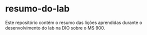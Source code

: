 # resumo-do-lab
Este repositório contém o resumo das lições aprendidas durante o desenvolvimento do lab na DIO sobre o MS 900.
